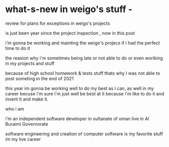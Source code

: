 # what-s-new in weigo's stuff -
review for plans for exceptions in weigo's projects  



is just been year since the project inspection , now in this post

i'm gonna be working and mainting the weigo's projecs if i had the perfect time to do it

the reasion why i'm sometimes being late or not able to do or even woriking in my projects and stuff 

because of high school homework & tests stuff
thats why I was not able to post someting in the end of 2021

this year im gonna be working well to do my best as i can, as well in my career becuse i'm sure i'm just well be best at it 
because i'm like to do it and invent it and make it.

who i am

i'm an independent software developer in sultanate of oman live in Al Buraimi Governorate

software engineering and creation of computer software is my favorite stuff im my live career

